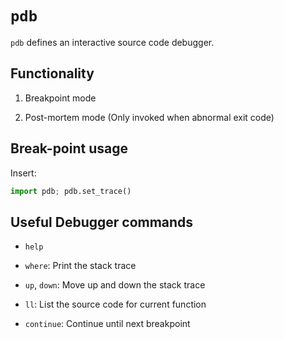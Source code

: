 # `pdb`

`pdb` defines an interactive source code debugger.

## Functionality

1. Breakpoint mode

2. Post-mortem mode (Only invoked when abnormal exit code)

## Break-point usage

Insert:

```python
import pdb; pdb.set_trace()
```

## Useful Debugger commands

- `help`

- `where`: Print the stack trace

- `up`, `down`: Move up and down the stack trace

- `ll`: List the source code for current function

- `continue`: Continue until next breakpoint
